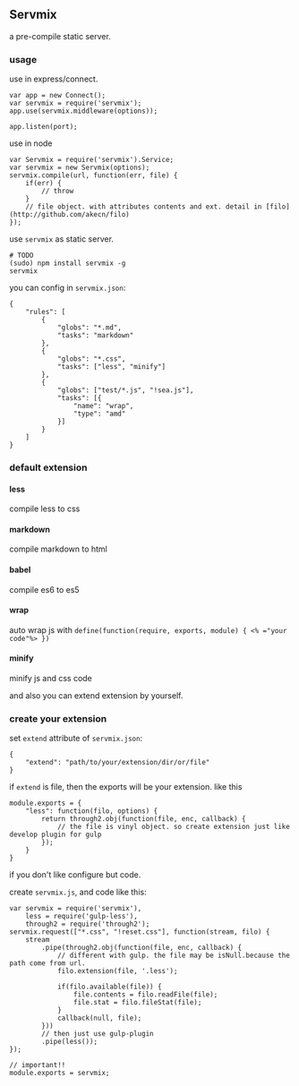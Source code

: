 ## Servmix

a pre-compile static server.

### usage

use in express/connect.

```
var app = new Connect();
var servmix = require('servmix');
app.use(servmix.middleware(options));

app.listen(port);
```

use in node

```
var Servmix = require('servmix').Service;
var servmix = new Servmix(options);
servmix.compile(url, function(err, file) {
    if(err) {
        // throw
    }
    // file object. with attributes contents and ext. detail in [filo](http://github.com/akecn/filo) 
});
```

use `servmix` as static server.

```
# TODO
(sudo) npm install servmix -g
servmix
```

you can config in `servmix.json`:

```
{
    "rules": [
        {
            "globs": "*.md",
            "tasks": "markdown"
        },
        {
            "globs": "*.css",
            "tasks": ["less", "minify"]
        },
        {
            "globs": ["test/*.js", "!sea.js"],
            "tasks": [{
                "name": "wrap",
                "type": "amd"
            }]
        }
    ]
}
```

### default extension 

#### less
compile less to css

#### markdown
compile markdown to html

#### babel
compile es6 to es5

#### wrap
auto wrap js with `define(function(require, exports, module) { <% ="your code"%> })`

#### minify
minify js and css code

and also you can extend extension by yourself.

### create your extension

set `extend` attribute of `servmix.json`:

```
{
    "extend": "path/to/your/extension/dir/or/file"
}
```

if `extend` is file, then the exports will be your extension. like this

```
module.exports = {
    "less": function(filo, options) {
        return through2.obj(function(file, enc, callback) {
            // the file is vinyl object. so create extension just like develop plugin for gulp
        });
    }
}
```

if you don't like configure but code.

create `servmix.js`, and code like this:

```
var servmix = require('servmix'),
    less = require('gulp-less'),
    through2 = require('through2');
servmix.request(["*.css", "!reset.css"], function(stream, filo) {
    stream
        .pipe(through2.obj(function(file, enc, callback) {
            // different with gulp. the file may be isNull.because the path come from url.
            filo.extension(file, '.less');
            
            if(filo.available(file)) {
                file.contents = filo.readFile(file);
                file.stat = filo.fileStat(file);
            }
            callback(null, file);
        }))
        // then just use gulp-plugin
        .pipe(less());
});

// important!!
module.exports = servmix;
```
